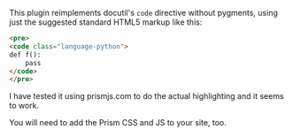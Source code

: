 This plugin reimplements docutil's `code` directive without pygments, using
just the suggested standard HTML5 markup like this:

```HTML
<pre>
<code class="language-python">
def f():
    pass
</code>
</pre>
```

I have tested it using prismjs.com to do the actual highlighting and it seems to work.

You will need to add the Prism CSS and JS to your site, too.
